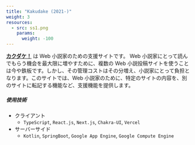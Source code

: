 ```yaml
---
title: "Kakudake (2021-)"
weight: 3
resources:
  - src: ss1.png
    params:
      weight: -100
---
```


**[カクダケ！](https://www.kakudake.net/)** は Web 小説家のための支援サイトです。 Web 小説家にとって読んでもらう機会を最大限に増やすために、複数の Web 小説投稿サイトを使うことは今や鉄板です。しかし、その管理コストはその分増え、小説家にとって負担となります。このサイトでは、Web 小説家のために、特定のサイトの内容を、別のサイトに転記する機能など、支援機能を提供します。

##### 使用技術

- クライアント
  - `TypeScript`, `React.js`, `Next.js`, `Chakra-UI`, `Vercel`
- サーバーサイド
  - `Kotlin`, `SpringBoot`, `Google App Engine`, `Google Compute Engine`
